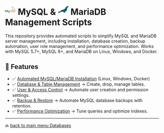 # <img src="../Assets/pics/icons8-mysql-48.svg" width="35"> MySQL & <img src="../Assets/pics/icons8-mariadb-48.svg" width="35"> MariaDB Management Scripts

This repository provides automated scripts to simplify MySQL and MariaDB server management, including installation, database creation, backup automation, user role management, and performance optimization. Works with MySQL 5.7+, MySQL 8+, and MariaDB on Linux, Windows, and Docker.

## 🚀 Features

- ✅ [Automated MySQL/MariaDB Installation](./Install/) (Linux, Windows, Docker)
- ✅ [Database & Table Management](./Manage/) → Create, drop, manage tables.
- ✅ [User & Access Control](./UAC/) → Automate user creation and permission settings.
- ✅ [Backup & Restore](./Backup/) → Automate MySQL database backups with retention.
- ✅ [Performance Optimization](./Perf/) → Tune queries and optimize indexes.

---
🔙 [back to main menu Databases](../)
